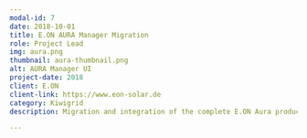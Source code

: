 ```yaml
---
modal-id: 7
date: 2018-10-01
title: E.ON AURA Manager Migration
role: Project Lead
img: aura.png
thumbnail: aura-thumbnail.png
alt: AURA Manager UI
project-date: 2018
client: E.ON
client-link: https://www.eon-solar.de
category: Kiwigrid
description: Migration and integration of the complete E.ON Aura product landscape into the Kiwigrid HEMS products including an integration to E.ONs CRM and IAM systems.

---
```

